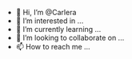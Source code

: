 - 👋 Hi, I’m @Carlera
- 👀 I’m interested in ...
- 🌱 I’m currently learning ...
- 💞️ I’m looking to collaborate on ...
- 📫 How to reach me ...

<!---
Carlera/Carlera is a ✨ special ✨ repository because its `README.md` (this file) appears on your GitHub profile.
You can click the Preview link to take a look at your changes.
--->
